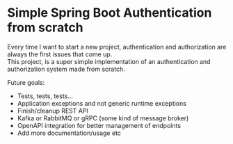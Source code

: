 # Simple Spring Boot Authentication from scratch

Every time I want to start a new project, authentication and authorization are always the first issues that come up.
<br>
This project, is a super simple implementation of an authentication and authorization system made from scratch.


Future goals: 
* Tests, tests, tests…
* Application exceptions and not generic runtime exceptions
* Finish/cleanup REST API
* Kafka or RabbitMQ or gRPC (some kind of message broker)
* OpenAPI integration for better management of endpoints
* Add more documentation/usage etc
